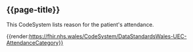<div class="warning"><span class="ImplementWarn"></span></div>

## {{page-title}}

This CodeSystem lists reason for the patient's attendance. 

{{render:https://fhir.nhs.wales/CodeSystem/DataStandardsWales-UEC-AttendanceCategory}}

